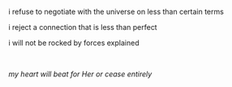 i refuse to negotiate with the universe on less than certain terms

i reject a connection that is less than perfect

i will not be rocked by forces explained

&nbsp;

_my heart will beat for Her or cease entirely_
